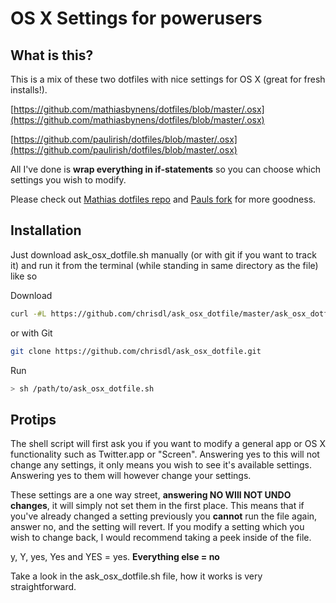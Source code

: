 # OS X Settings for powerusers

## What is this?

This is a mix of these two dotfiles with nice settings for OS X (great for fresh installs!).

[https://github.com/mathiasbynens/dotfiles/blob/master/.osx](https://github.com/mathiasbynens/dotfiles/blob/master/.osx)

[https://github.com/paulirish/dotfiles/blob/master/.osx](https://github.com/paulirish/dotfiles/blob/master/.osx)

All I've done is **wrap everything in if-statements** so you can choose which settings you wish to modify.

Please check out [Mathias dotfiles repo](https://github.com/mathiasbynens/dotfiles) and [Pauls fork](https://github.com/paulirish/dotfiles) for more goodness.

## Installation

Just download ask_osx_dotfile.sh manually (or with git if you want to track it) and run it from the terminal (while standing in same directory as the file) like so

Download
```bash
curl -#L https://github.com/chrisdl/ask_osx_dotfile/master/ask_osx_dotfile.sh
```

or with Git
```bash
git clone https://github.com/chrisdl/ask_osx_dotfile.git
```

Run
```bash
> sh /path/to/ask_osx_dotfile.sh
```

## Protips

The shell script will first ask you if you want to modify a general app or OS X functionality such as Twitter.app or "Screen". Answering yes to this will not change any settings, it only means you wish to see it's available settings. Answering yes to them will however change your settings.

These settings are a one way street, **answering NO WIll NOT UNDO changes**, it will simply not set them in the first place. This means that if you've already changed a setting previously you **cannot** run the file again, answer no, and the setting will revert.
If you modify a setting which you wish to change back, I would recommend taking a peek inside of the file.

y, Y, yes, Yes and YES = yes. **Everything else = no**

Take a look in the ask_osx_dotfile.sh file, how it works is very straightforward.
